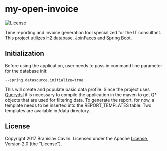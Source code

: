 my-open-invoice
=====
[![License](http://img.shields.io/:license-apache-blue.svg)](http://www.apache.org/licenses/LICENSE-2.0.html)

Time reporting and invoice generation tool specialized for the IT consultant. This project utilizes 
[H2](http://www.h2database.com/html/main.html) database, [JoinFaces](http://joinfaces.org) 
and [Spring Boot](http://projects.spring.io/spring-boot).

## Initialization
Before using the application, user needs to pass in command line parameter for the database init: 

```Shell
--spring.datasource.initialize=true
```

This will create and populate basic data profile. Since the project uses [Querydsl](http://www.querydsl.com/)
it is necessary to compile the application in the maven to get Q* objects that are used for filtering 
data. To generate the report, for now, a template needs to be inserted into the REPORT_TEMPLATES
 table. Two templates are available in /data directory.

## License
Copyright 2017 Branislav Cavlin. Licensed under the Apache [License](LICENSE), Version 2.0 (the "License").
